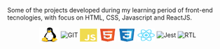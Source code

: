 Some of the projects developed during my learning period of front-end tecnologies, with focus on HTML, CSS, Javascript and ReactJS.

<div align="center">
  <img align="center" alt="linux" height="35" width="45" src="https://raw.githubusercontent.com/devicons/devicon/master/icons/linux/linux-original.svg" style="max-width: 100%;">
  <img align="center" alt="GIT" height="35" width="45" src="https://camo.githubusercontent.com/bc60041f5ea7b022c6419b73a15aaac12a2ede682867ec0d3e3c9ec374dce54b/68747470733a2f2f696d672e69636f6e73382e636f6d2f636f6c6f722f34382f3030303030302f6769742e706e67" data-canonical-src="https://img.icons8.com/color/48/000000/git.png" style="max-width: 100%;">
  <img align="center" alt="s" height="30" width="40" src="https://raw.githubusercontent.com/devicons/devicon/master/icons/javascript/javascript-plain.svg" style="max-width: 100%;">
  <img align="center" alt="HTML" height="30" width="40" src="https://raw.githubusercontent.com/devicons/devicon/master/icons/html5/html5-original.svg" style="max-width: 100%;">
  <img align="center" alt="CSS" height="30" width="40" src="https://raw.githubusercontent.com/devicons/devicon/master/icons/css3/css3-original.svg" style="max-width: 100%;">
<img align="center" alt="React" height="30" width="40" src="https://raw.githubusercontent.com/devicons/devicon/master/icons/react/react-original.svg" style="max-width: 100%;">
  <img align="center" alt="Jest" height="30" width="35" src="https://camo.githubusercontent.com/ae61b0ddad90a6f9be866adec7dbca2dcca1819e3204f07916d6f34ae058b4c9/68747470733a2f2f7777772e6c6561726e73746f7279626f6f6b2e636f6d2f696e74726f2d746f2d73746f7279626f6f6b2f6c6f676f2d6a6573742e706e67" data-canonical-src="https://www.learnstorybook.com/intro-to-storybook/logo-jest.png" style="max-width: 100%;">
  <img align="center" alt="RTL" height="35" width="40" src="https://avatars.githubusercontent.com/u/49996085?s=200&amp;v=4" style="max-width: 100%;">
</div>

